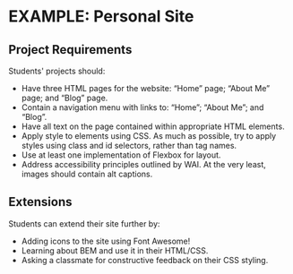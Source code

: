 # EXAMPLE: Personal Site


## Project Requirements
Students' projects should:
- Have three HTML pages for the website: “Home” page; “About Me” page; and “Blog” page.
- Contain a navigation menu with links to: “Home”; “About Me”; and “Blog”.
- Have all text on the page contained within appropriate HTML elements.
- Apply style to elements using CSS. As much as possible, try to apply styles using class and id selectors, rather than tag names.
- Use at least one implementation of Flexbox for layout.
- Address accessibility principles outlined by WAI. At the very least, images should contain alt captions.

## Extensions
Students can extend their site further by:
- Adding icons to the site using Font Awesome!
- Learning about BEM and use it in their HTML/CSS.
- Asking a classmate for constructive feedback on their CSS styling.

